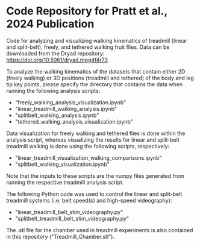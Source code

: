 # Code Repository for Pratt et al., 2024 Publication
Code for analyzing and visualizing walking kinematics of treadmill (linear and split-belt), freely, and tethered walking fruit flies.
Data can be downloaded from the Dryad repository: https://doi.org/10.5061/dryad.mpg4f4r73

To analyze the walking kinematics of the datasets that contain either 2D (freely walking) or 3D positions (treadmill and tethered) of the body and leg tip key points, please specify the directory that contains the data when running the following analysis scripts:
- "freely_walking_analysis_visualization.ipynb"
- "linear_treadmill_walking_analysis.ipynb"
- "splitbelt_walking_analysis.ipynb"
- "tethered_walking_analysis_visualization.ipynb"

Data visualization for freely walking and tethered flies is done within the analysis script, whereas visualizing the results for linear and split-belt treadmill walking is done using the following scripts, respectively:
- "linear_treadmill_visualization_walking_comparisons.ipynb"
- "splitbelt_walking_visualization.ipynb"

Note that the inputs to these scripts are the numpy files generated from running the respective treadmill analysis script.

The following Python code was used to control the linear and split-belt treadmill systems (i.e. belt speed(s) and high-speed videography):
- "linear_treadmill_belt_stim_videography.py"
- "splitbelt_treadmill_belt_stim_videography.py"

The .stl file for the chamber used in treadmill experiments is also contained in this repository ("Treadmill_Chamber.stl").

